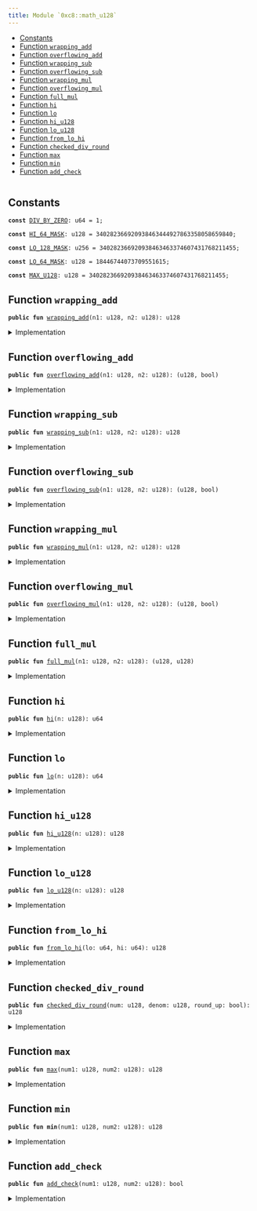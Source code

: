 ```yaml
---
title: Module `0xc8::math_u128`
---
```




-  [Constants](#@Constants_0)
-  [Function `wrapping_add`](#0xc8_math_u128_wrapping_add)
-  [Function `overflowing_add`](#0xc8_math_u128_overflowing_add)
-  [Function `wrapping_sub`](#0xc8_math_u128_wrapping_sub)
-  [Function `overflowing_sub`](#0xc8_math_u128_overflowing_sub)
-  [Function `wrapping_mul`](#0xc8_math_u128_wrapping_mul)
-  [Function `overflowing_mul`](#0xc8_math_u128_overflowing_mul)
-  [Function `full_mul`](#0xc8_math_u128_full_mul)
-  [Function `hi`](#0xc8_math_u128_hi)
-  [Function `lo`](#0xc8_math_u128_lo)
-  [Function `hi_u128`](#0xc8_math_u128_hi_u128)
-  [Function `lo_u128`](#0xc8_math_u128_lo_u128)
-  [Function `from_lo_hi`](#0xc8_math_u128_from_lo_hi)
-  [Function `checked_div_round`](#0xc8_math_u128_checked_div_round)
-  [Function `max`](#0xc8_math_u128_max)
-  [Function `min`](#0xc8_math_u128_min)
-  [Function `add_check`](#0xc8_math_u128_add_check)


<pre><code></code></pre>



<a name="@Constants_0"></a>

## Constants


<a name="0xc8_math_u128_DIV_BY_ZERO"></a>



<pre><code><b>const</b> <a href="math_u128.md#0xc8_math_u128_DIV_BY_ZERO">DIV_BY_ZERO</a>: u64 = 1;
</code></pre>



<a name="0xc8_math_u128_HI_64_MASK"></a>



<pre><code><b>const</b> <a href="math_u128.md#0xc8_math_u128_HI_64_MASK">HI_64_MASK</a>: u128 = 340282366920938463444927863358058659840;
</code></pre>



<a name="0xc8_math_u128_LO_128_MASK"></a>



<pre><code><b>const</b> <a href="math_u128.md#0xc8_math_u128_LO_128_MASK">LO_128_MASK</a>: u256 = 340282366920938463463374607431768211455;
</code></pre>



<a name="0xc8_math_u128_LO_64_MASK"></a>



<pre><code><b>const</b> <a href="math_u128.md#0xc8_math_u128_LO_64_MASK">LO_64_MASK</a>: u128 = 18446744073709551615;
</code></pre>



<a name="0xc8_math_u128_MAX_U128"></a>



<pre><code><b>const</b> <a href="math_u128.md#0xc8_math_u128_MAX_U128">MAX_U128</a>: u128 = 340282366920938463463374607431768211455;
</code></pre>



<a name="0xc8_math_u128_wrapping_add"></a>

## Function `wrapping_add`



<pre><code><b>public</b> <b>fun</b> <a href="math_u128.md#0xc8_math_u128_wrapping_add">wrapping_add</a>(n1: u128, n2: u128): u128
</code></pre>



<details>
<summary>Implementation</summary>


<pre><code><b>public</b> <b>fun</b> <a href="math_u128.md#0xc8_math_u128_wrapping_add">wrapping_add</a>(n1: u128, n2: u128): u128 {
    <b>let</b> (sum, _) = <a href="math_u128.md#0xc8_math_u128_overflowing_add">overflowing_add</a>(n1, n2);
    sum
}
</code></pre>



</details>

<a name="0xc8_math_u128_overflowing_add"></a>

## Function `overflowing_add`



<pre><code><b>public</b> <b>fun</b> <a href="math_u128.md#0xc8_math_u128_overflowing_add">overflowing_add</a>(n1: u128, n2: u128): (u128, bool)
</code></pre>



<details>
<summary>Implementation</summary>


<pre><code><b>public</b> <b>fun</b> <a href="math_u128.md#0xc8_math_u128_overflowing_add">overflowing_add</a>(n1: u128, n2: u128): (u128, bool) {
    <b>let</b> sum = (n1 <b>as</b> u256) + (n2 <b>as</b> u256);
    <b>if</b> (sum &gt; (<a href="math_u128.md#0xc8_math_u128_MAX_U128">MAX_U128</a> <b>as</b> u256)) {
        (((sum & <a href="math_u128.md#0xc8_math_u128_LO_128_MASK">LO_128_MASK</a>) <b>as</b> u128), <b>true</b>)
    } <b>else</b> {
        ((sum <b>as</b> u128), <b>false</b>)
    }
}
</code></pre>



</details>

<a name="0xc8_math_u128_wrapping_sub"></a>

## Function `wrapping_sub`



<pre><code><b>public</b> <b>fun</b> <a href="math_u128.md#0xc8_math_u128_wrapping_sub">wrapping_sub</a>(n1: u128, n2: u128): u128
</code></pre>



<details>
<summary>Implementation</summary>


<pre><code><b>public</b> <b>fun</b> <a href="math_u128.md#0xc8_math_u128_wrapping_sub">wrapping_sub</a>(n1: u128, n2: u128): u128 {
    <b>let</b> (result, _) = <a href="math_u128.md#0xc8_math_u128_overflowing_sub">overflowing_sub</a>(n1, n2);
    result
}
</code></pre>



</details>

<a name="0xc8_math_u128_overflowing_sub"></a>

## Function `overflowing_sub`



<pre><code><b>public</b> <b>fun</b> <a href="math_u128.md#0xc8_math_u128_overflowing_sub">overflowing_sub</a>(n1: u128, n2: u128): (u128, bool)
</code></pre>



<details>
<summary>Implementation</summary>


<pre><code><b>public</b> <b>fun</b> <a href="math_u128.md#0xc8_math_u128_overflowing_sub">overflowing_sub</a>(n1: u128, n2: u128): (u128, bool) {
    <b>if</b> (n1 &gt;= n2) {
        ((n1 - n2), <b>false</b>)
    } <b>else</b> {
        ((<a href="math_u128.md#0xc8_math_u128_MAX_U128">MAX_U128</a> - n2 + n1 + 1), <b>true</b>)
    }
}
</code></pre>



</details>

<a name="0xc8_math_u128_wrapping_mul"></a>

## Function `wrapping_mul`



<pre><code><b>public</b> <b>fun</b> <a href="math_u128.md#0xc8_math_u128_wrapping_mul">wrapping_mul</a>(n1: u128, n2: u128): u128
</code></pre>



<details>
<summary>Implementation</summary>


<pre><code><b>public</b> <b>fun</b> <a href="math_u128.md#0xc8_math_u128_wrapping_mul">wrapping_mul</a>(n1: u128, n2: u128): u128 {
    <b>let</b> (m, _) = <a href="math_u128.md#0xc8_math_u128_overflowing_mul">overflowing_mul</a>(n1, n2);
    m
}
</code></pre>



</details>

<a name="0xc8_math_u128_overflowing_mul"></a>

## Function `overflowing_mul`



<pre><code><b>public</b> <b>fun</b> <a href="math_u128.md#0xc8_math_u128_overflowing_mul">overflowing_mul</a>(n1: u128, n2: u128): (u128, bool)
</code></pre>



<details>
<summary>Implementation</summary>


<pre><code><b>public</b> <b>fun</b> <a href="math_u128.md#0xc8_math_u128_overflowing_mul">overflowing_mul</a>(n1: u128, n2: u128): (u128, bool) {
    <b>let</b> (c0, c1) = <a href="math_u128.md#0xc8_math_u128_full_mul">full_mul</a>(n1, n2);
    <b>if</b> (c1 &gt; 0) {
        (c0, <b>true</b>)
    } <b>else</b> {
        (c0, <b>false</b>)
    }
}
</code></pre>



</details>

<a name="0xc8_math_u128_full_mul"></a>

## Function `full_mul`



<pre><code><b>public</b> <b>fun</b> <a href="math_u128.md#0xc8_math_u128_full_mul">full_mul</a>(n1: u128, n2: u128): (u128, u128)
</code></pre>



<details>
<summary>Implementation</summary>


<pre><code><b>public</b> <b>fun</b> <a href="math_u128.md#0xc8_math_u128_full_mul">full_mul</a>(n1: u128, n2: u128): (u128, u128) {
    <b>let</b> hi_mask: u256 = 0xffffffffffffffffffffffffffffffff00000000000000000000000000000000;
    <b>let</b> lo_mask: u256 = 0x00000000000000000000000000000000ffffffffffffffffffffffffffffffff;
    <b>let</b> r = (n1 <b>as</b> u256) * (n2 <b>as</b> u256);
    <b>let</b> hi = (((r & hi_mask) &gt;&gt; 128) <b>as</b> u128);
    <b>let</b> lo = ((r & lo_mask) <b>as</b> u128);
    (lo, hi)
}
</code></pre>



</details>

<a name="0xc8_math_u128_hi"></a>

## Function `hi`



<pre><code><b>public</b> <b>fun</b> <a href="math_u128.md#0xc8_math_u128_hi">hi</a>(n: u128): u64
</code></pre>



<details>
<summary>Implementation</summary>


<pre><code><b>public</b> <b>fun</b> <a href="math_u128.md#0xc8_math_u128_hi">hi</a>(n: u128): u64 {
    (((n & <a href="math_u128.md#0xc8_math_u128_HI_64_MASK">HI_64_MASK</a>) &gt;&gt; 64) <b>as</b> u64)
}
</code></pre>



</details>

<a name="0xc8_math_u128_lo"></a>

## Function `lo`



<pre><code><b>public</b> <b>fun</b> <a href="math_u128.md#0xc8_math_u128_lo">lo</a>(n: u128): u64
</code></pre>



<details>
<summary>Implementation</summary>


<pre><code><b>public</b> <b>fun</b> <a href="math_u128.md#0xc8_math_u128_lo">lo</a>(n: u128): u64 {
    ((n & <a href="math_u128.md#0xc8_math_u128_LO_64_MASK">LO_64_MASK</a>) <b>as</b> u64)
}
</code></pre>



</details>

<a name="0xc8_math_u128_hi_u128"></a>

## Function `hi_u128`



<pre><code><b>public</b> <b>fun</b> <a href="math_u128.md#0xc8_math_u128_hi_u128">hi_u128</a>(n: u128): u128
</code></pre>



<details>
<summary>Implementation</summary>


<pre><code><b>public</b> <b>fun</b> <a href="math_u128.md#0xc8_math_u128_hi_u128">hi_u128</a>(n: u128): u128 {
    (n & <a href="math_u128.md#0xc8_math_u128_HI_64_MASK">HI_64_MASK</a>) &gt;&gt; 64
}
</code></pre>



</details>

<a name="0xc8_math_u128_lo_u128"></a>

## Function `lo_u128`



<pre><code><b>public</b> <b>fun</b> <a href="math_u128.md#0xc8_math_u128_lo_u128">lo_u128</a>(n: u128): u128
</code></pre>



<details>
<summary>Implementation</summary>


<pre><code><b>public</b> <b>fun</b> <a href="math_u128.md#0xc8_math_u128_lo_u128">lo_u128</a>(n: u128): u128 {
    (n & <a href="math_u128.md#0xc8_math_u128_LO_64_MASK">LO_64_MASK</a>)
}
</code></pre>



</details>

<a name="0xc8_math_u128_from_lo_hi"></a>

## Function `from_lo_hi`



<pre><code><b>public</b> <b>fun</b> <a href="math_u128.md#0xc8_math_u128_from_lo_hi">from_lo_hi</a>(lo: u64, hi: u64): u128
</code></pre>



<details>
<summary>Implementation</summary>


<pre><code><b>public</b> <b>fun</b> <a href="math_u128.md#0xc8_math_u128_from_lo_hi">from_lo_hi</a>(lo: u64, hi: u64): u128 {
    ((hi <b>as</b> u128) &lt;&lt; 64) + (lo <b>as</b> u128)
}
</code></pre>



</details>

<a name="0xc8_math_u128_checked_div_round"></a>

## Function `checked_div_round`



<pre><code><b>public</b> <b>fun</b> <a href="math_u128.md#0xc8_math_u128_checked_div_round">checked_div_round</a>(num: u128, denom: u128, round_up: bool): u128
</code></pre>



<details>
<summary>Implementation</summary>


<pre><code><b>public</b> <b>fun</b> <a href="math_u128.md#0xc8_math_u128_checked_div_round">checked_div_round</a>(num: u128, denom: u128, round_up: bool): u128 {
    <b>if</b> (denom == 0) {
        <b>abort</b> <a href="math_u128.md#0xc8_math_u128_DIV_BY_ZERO">DIV_BY_ZERO</a>
    };
    <b>let</b> quotient = num / denom;
    <b>let</b> remainer = num % denom;
    <b>if</b> (round_up && (remainer &gt; 0)) {
        <b>return</b> (quotient + 1)
    };
    quotient
}
</code></pre>



</details>

<a name="0xc8_math_u128_max"></a>

## Function `max`



<pre><code><b>public</b> <b>fun</b> <a href="math_u128.md#0xc8_math_u128_max">max</a>(num1: u128, num2: u128): u128
</code></pre>



<details>
<summary>Implementation</summary>


<pre><code><b>public</b> <b>fun</b> <a href="math_u128.md#0xc8_math_u128_max">max</a>(num1: u128, num2: u128): u128 {
    <b>if</b> (num1 &gt; num2) {
        num1
    } <b>else</b> {
        num2
    }
}
</code></pre>



</details>

<a name="0xc8_math_u128_min"></a>

## Function `min`



<pre><code><b>public</b> <b>fun</b> <b>min</b>(num1: u128, num2: u128): u128
</code></pre>



<details>
<summary>Implementation</summary>


<pre><code><b>public</b> <b>fun</b> <b>min</b>(num1: u128, num2: u128): u128 {
    <b>if</b> (num1 &lt; num2) {
        num1
    } <b>else</b> {
        num2
    }
}
</code></pre>



</details>

<a name="0xc8_math_u128_add_check"></a>

## Function `add_check`



<pre><code><b>public</b> <b>fun</b> <a href="math_u128.md#0xc8_math_u128_add_check">add_check</a>(num1: u128, num2: u128): bool
</code></pre>



<details>
<summary>Implementation</summary>


<pre><code><b>public</b> <b>fun</b> <a href="math_u128.md#0xc8_math_u128_add_check">add_check</a>(num1: u128, num2: u128): bool {
    (<a href="math_u128.md#0xc8_math_u128_MAX_U128">MAX_U128</a> - num1 &gt;= num2)
}
</code></pre>



</details>
